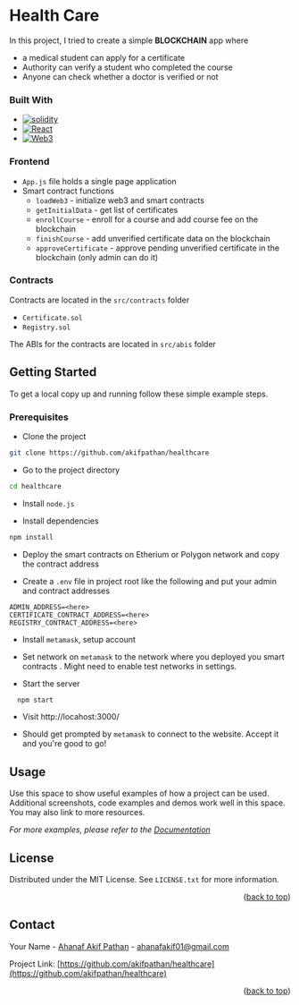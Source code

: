 <!-- ABOUT THE PROJECT -->

# Health Care

In this project, I tried to create a simple **BLOCKCHAIN** app where

- a medical student can apply for a certificate
- Authority can verify a student who completed the course
- Anyone can check whether a doctor is verified or not

### Built With

- [![solidity][solidity.sol]][solidity-url]
- [![React][react.js]][react-url]
- [![Web3][web3.js]][web3-url]

### Frontend

- `App.js` file holds a single page application
- Smart contract functions
  - `loadWeb3` - initialize web3 and smart contracts
  - `getInitialData` - get list of certificates
  - `enrollCourse` - enroll for a course and add course fee on the blockchain
  - `finishCourse` - add unverified certificate data on the blockchain
  - `approveCertificate` - approve pending unverified certificate in the blockchain (only admin can do it)

### Contracts

Contracts are located in the `src/contracts` folder

- `Certificate.sol`
- `Registry.sol`

The ABIs for the contracts are located in `src/abis` folder

<!-- GETTING STARTED -->

## Getting Started

To get a local copy up and running follow these simple example steps.

### Prerequisites

- Clone the project

```bash
git clone https://github.com/akifpathan/healthcare
```

- Go to the project directory

```bash
cd healthcare
```

- Install `node.js`

- Install dependencies

```bash
npm install
```

- Deploy the smart contracts on Etherium or Polygon network and copy the contract address

- Create a `.env` file in project root like the following and put your admin and contract addresses

```env
ADMIN_ADDRESS=<here>
CERTIFICATE_CONTRACT_ADDRESS=<here>
REGISTRY_CONTRACT_ADDRESS=<here>
```

- Install `metamask`, setup account
- Set network on `metamask` to the network where you deployed you smart contracts . Might need to enable test networks in settings.

- Start the server

```bash
  npm start
```

- Visit http://locahost:3000/

- Should get prompted by `metamask` to connect to the website. Accept it and you're good to go!

<!-- USAGE EXAMPLES -->

## Usage

Use this space to show useful examples of how a project can be used. Additional screenshots, code examples and demos work well in this space. You may also link to more resources.

_For more examples, please refer to the [Documentation](https://example.com)_

<!-- LICENSE -->

## License

Distributed under the MIT License. See `LICENSE.txt` for more information.

<p align="right">(<a href="#readme-top">back to top</a>)</p>

<!-- CONTACT -->

## Contact

Your Name - [Ahanaf Akif Pathan](https://facebook.com/ahanafakif01) - ahanafakif01@gmail.com

Project Link: [https://github.com/akifpathan/healthcare](https://github.com/akifpathan/healthcare)

<p align="right">(<a href="#readme-top">back to top</a>)</p>

<!-- MARKDOWN LINKS & IMAGES -->
<!-- https://www.markdownguide.org/basic-syntax/#reference-style-links -->

[contributors-shield]: https://img.shields.io/github/contributors/github_username/repo_name.svg?style=for-the-badge
[contributors-url]: https://github.com/github_username/repo_name/graphs/contributors
[forks-shield]: https://img.shields.io/github/forks/github_username/repo_name.svg?style=for-the-badge
[forks-url]: https://github.com/github_username/repo_name/network/members
[stars-shield]: https://img.shields.io/github/stars/github_username/repo_name.svg?style=for-the-badge
[stars-url]: https://github.com/github_username/repo_name/stargazers
[issues-shield]: https://img.shields.io/github/issues/github_username/repo_name.svg?style=for-the-badge
[issues-url]: https://github.com/github_username/repo_name/issues
[license-shield]: https://img.shields.io/github/license/github_username/repo_name.svg?style=for-the-badge
[license-url]: https://github.com/github_username/repo_name/blob/master/LICENSE.txt
[linkedin-shield]: https://img.shields.io/badge/-LinkedIn-black.svg?style=for-the-badge&logo=linkedin&colorB=555
[linkedin-url]: https://linkedin.com/in/linkedin_username
[product-screenshot]: images/screenshot.png
[solidity.sol]: https://img.shields.io/badge/Solidity-FFFFFF?style=for-the-badge&logo=solidity&logoColor=363636
[solidity-url]: https://docs.soliditylang.org/en/v0.8.17/
[next.js]: https://img.shields.io/badge/next.js-000000?style=for-the-badge&logo=nextdotjs&logoColor=white
[next-url]: https://nextjs.org/
[react.js]: https://img.shields.io/badge/React-20232A?style=for-the-badge&logo=react&logoColor=61DAFB
[react-url]: https://reactjs.org/
[web3.js]: https://img.shields.io/badge/web3.js-4A4A55?style=for-the-badge&logo=web3.js&logoColor=#F16822
[web3-url]: https://web3js.readthedocs.io/en/v1.8.1/
[vue.js]: https://img.shields.io/badge/Vue.js-35495E?style=for-the-badge&logo=vuedotjs&logoColor=4FC08D
[vue-url]: https://vuejs.org/
[angular.io]: https://img.shields.io/badge/Angular-DD0031?style=for-the-badge&logo=angular&logoColor=white
[angular-url]: https://angular.io/
[svelte.dev]: https://img.shields.io/badge/Svelte-4A4A55?style=for-the-badge&logo=svelte&logoColor=FF3E00
[svelte-url]: https://svelte.dev/
[laravel.com]: https://img.shields.io/badge/Laravel-FF2D20?style=for-the-badge&logo=laravel&logoColor=white
[laravel-url]: https://laravel.com
[bootstrap.com]: https://img.shields.io/badge/Bootstrap-563D7C?style=for-the-badge&logo=bootstrap&logoColor=white
[bootstrap-url]: https://getbootstrap.com
[jquery.com]: https://img.shields.io/badge/jQuery-0769AD?style=for-the-badge&logo=jquery&logoColor=white
[jquery-url]: https://jquery.com
